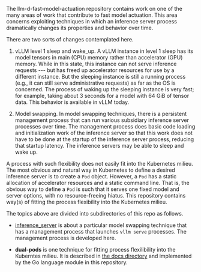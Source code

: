 The llm-d-fast-model-actuation repository contains work on one of the
many areas of work that contribute to fast model actuation. This area
concerns exploiting techniques in which an inference server process
dramatically changes its properties and behavior over time.

There are two sorts of changes contemplated here.

1. vLLM level 1 sleep and wake_up. A vLLM instance in level 1 sleep
has its model tensors in main (CPU) memory rather than accelerator
(GPU) memory. While in this state, this instance can not serve
inference requests --- but has freed up accelerator resources for use
by a different instance. But the sleeping instance is still a running
process (e.g., it can still serve administrative requests) as far as
the OS is concerned. The process of waking up the sleeping instance is
very fast; for example, taking about 3 seconds for a model with 64 GiB
of tensor data. This behavior is available in vLLM today.

2. Model swapping. In model swapping techniques, there is a persistent
management process that can run various subsidiary inference server
processes over time. The management process does basic code loading
and initialization work of the inference server so that this work does
not have to be done at the startup of the inference server process,
reducing that startup latency. The inference servers may be able to
sleep and wake up.

A process with such flexibility does not easily fit into the
Kubernetes milieu. The most obvious and natural way in Kubernetes to
define a desired inference server is to create a `Pod`
object. However, a `Pod` has a static allocation of accelerator
resources and a static command line. That is, the obvious way to
define a `Pod` is such that it serves one fixed model and server
options, with no resource-freeing hiatus. This repository contains
way(s) of fitting the process flexibility into the Kubernetes milieu.

The topics above are divided into subdirectories of this repo as follows.

- [inference_server](inference_server) is about a particular model
  swapping technique that has a management process that launches `vllm
  serve` processes. The management process is developed here.

- **dual-pods** is one technique for fitting process flexilibility
  into the Kuberntes milieu. It is described in [the docs
  directory](docs) and implemented by the Go language module in this
  repository.
